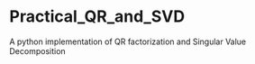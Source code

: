 # Practical_QR_and_SVD
A python implementation of QR factorization and Singular Value Decomposition 
